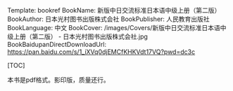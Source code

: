 Template: bookref
BookName: 新版中日交流标准日本语中级上册（第二版）
BookAuthor: 日本光村图书出版株式会社
BookPublisher: 人民教育出版社
BookLanguage: 中文
BookCover: /images/Covers/新版中日交流标准日本语中级上册（第二版） - 日本光村图书出版株式会社.jpg
BookBaidupanDirectDownloadUrl: https://pan.baidu.com/s/1_iXVq0djEMCfKHKVdt17VQ?pwd=dc3c



[TOC]


本书是pdf格式。影印版，质量还行。